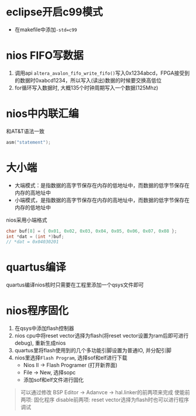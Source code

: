 
# eclipse开启c99模式
* 在makefile中添加`-std=c99`

# nios FIFO写数据
1. 调用api `altera_avalon_fifo_write_fifo()`写入0x1234abcd，FPGA接受到的数据时0xabcd1234，所以写入(读出)数据的时候要交换高低位
2. for循环写入数据时, 大概135个时钟周期写入一个数据(125Mhz)

# nios中内联汇编

和AT&T语法一致
```c
asm("statement");
```

# 大小端
* 大端模式：是指数据的高字节保存在内存的低地址中，而数据的低字节保存在内存的高地址中
* 小端模式，是指数据的高字节保存在内存的高地址中，而数据的低字节保存在内存的低地址中

nios采用小端格式
```c
char buf[8] = { 0x01, 0x02, 0x03, 0x04, 0x05, 0x06, 0x07, 0x08 };
int *dat = (int *)buf;
// *dat = 0x04030201
```

# quartus编译
quartus编译nios核时只需要在工程里添加一个qsys文件即可

# nios程序固化
1. 在qsys中添加flash控制器
2. nios cpu中将reset vector选择为flash(将reset vector设置为ram后即可进行debug), 重新生成nios
3. quartus里将flash使用到的几个多功能引脚设置为普通IO, 并分配引脚
4. nios里选择`Flash Program`, 选择sof和elf进行下载
    - Nios II -> Flash Programer (打开新界面) 
    - File -> New, 选择sopc
    - 添加sof和elf文件进行固化

> 可以通过修改 BSP Editor -> Adanvce -> hal.linker的前两项来完成
> 使能前两项: 固化程序
> disable前两项: reset vector选择为flash时也可以进行程序调试